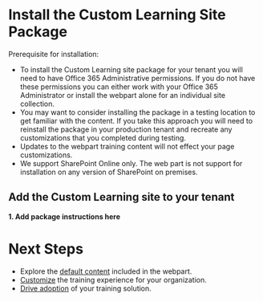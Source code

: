 # Install the Custom Learning Site Package

Prerequisite for installation: 

- To install the Custom Learning site package for your tenant you will need to have Office 365 Administrative permissions.  If you do not have these permissions you can either work with your Office 365 Administrator or install the webpart alone for an individual site collection.
- You may want to consider installing the package in a testing location to get familiar with the content.  If you take this approach you will need to reinstall the package in your production tenant and recreate any customizations that you completed during testing. 
- Updates to the webpart training content will not effect your page customizations.
- We support SharePoint Online only. The web part is not support for installation on any version of SharePoint on premises.

## Add the Custom Learning site to your tenant 

**1. Add package instructions here**



# Next Steps
- Explore the [default content](sitecontent.md) included in the webpart.
- [Customize](customization.md) the training experience for your organization.
- [Drive adoption](driveadoption.md) of your training solution.

